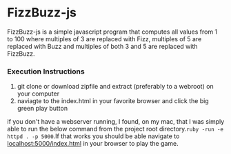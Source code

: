# FizzBuzz-js 

FizzBuzz-js is a simple javascript program that computes all values from 1 to 100 where multiples of 3 are replaced with Fizz, multiples of 5 are replaced with Buzz and multiples of both 3 and 5 are replaced with FizzBuzz.

### Execution Instructions
1. git clone or download zipfile and extract (preferably to a webroot) on your computer
2. naviagte to the index.html in your favorite browser and click the big green play button

if you don't have a webserver running, I found, on my mac, that I was simply able to run the below command from the project root directory.<code>ruby -run -e httpd . -p 5000</code>.If that works you should be able navigate to [localhost:5000/index.html](http://localhost:5000/index.html) in your browser to play the game.


